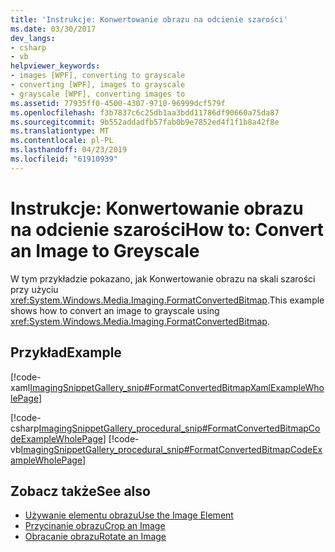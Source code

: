 ```yaml
---
title: 'Instrukcje: Konwertowanie obrazu na odcienie szarości'
ms.date: 03/30/2017
dev_langs:
- csharp
- vb
helpviewer_keywords:
- images [WPF], converting to grayscale
- converting [WPF], images to grayscale
- grayscale [WPF], converting images to
ms.assetid: 77935ff0-4500-4307-9710-96999dcf579f
ms.openlocfilehash: f3b7837c6c25db1aa3bdd11786df90660a75da87
ms.sourcegitcommit: 9b552addadfb57fab0b9e7852ed4f1f1b8a42f8e
ms.translationtype: MT
ms.contentlocale: pl-PL
ms.lasthandoff: 04/23/2019
ms.locfileid: "61910939"
---
```

# <a name="how-to-convert-an-image-to-greyscale"></a><span data-ttu-id="3ca2f-102">Instrukcje: Konwertowanie obrazu na odcienie szarości</span><span class="sxs-lookup"><span data-stu-id="3ca2f-102">How to: Convert an Image to Greyscale</span></span>
<span data-ttu-id="3ca2f-103">W tym przykładzie pokazano, jak Konwertowanie obrazu na skali szarości przy użyciu <xref:System.Windows.Media.Imaging.FormatConvertedBitmap>.</span><span class="sxs-lookup"><span data-stu-id="3ca2f-103">This example shows how to convert an image to grayscale using <xref:System.Windows.Media.Imaging.FormatConvertedBitmap>.</span></span>  
  
## <a name="example"></a><span data-ttu-id="3ca2f-104">Przykład</span><span class="sxs-lookup"><span data-stu-id="3ca2f-104">Example</span></span>  
 [!code-xaml[ImagingSnippetGallery_snip#FormatConvertedBitmapXamlExampleWholePage](~/samples/snippets/csharp/VS_Snippets_Wpf/ImagingSnippetGallery_snip/CS/FormatConvertedBitmapExample.xaml#formatconvertedbitmapxamlexamplewholepage)]  
  
 [!code-csharp[ImagingSnippetGallery_procedural_snip#FormatConvertedBitmapCodeExampleWholePage](~/samples/snippets/csharp/VS_Snippets_Wpf/ImagingSnippetGallery_procedural_snip/CSharp/FormatConvertedBitmapExample.cs#formatconvertedbitmapcodeexamplewholepage)]
 [!code-vb[ImagingSnippetGallery_procedural_snip#FormatConvertedBitmapCodeExampleWholePage](~/samples/snippets/visualbasic/VS_Snippets_Wpf/ImagingSnippetGallery_procedural_snip/VB/FormatConvertedBitmapExample.vb#formatconvertedbitmapcodeexamplewholepage)]  
  
## <a name="see-also"></a><span data-ttu-id="3ca2f-105">Zobacz także</span><span class="sxs-lookup"><span data-stu-id="3ca2f-105">See also</span></span>

- [<span data-ttu-id="3ca2f-106">Używanie elementu obrazu</span><span class="sxs-lookup"><span data-stu-id="3ca2f-106">Use the Image Element</span></span>](how-to-use-the-image-element.md)
- [<span data-ttu-id="3ca2f-107">Przycinanie obrazu</span><span class="sxs-lookup"><span data-stu-id="3ca2f-107">Crop an Image</span></span>](how-to-crop-an-image.md)
- [<span data-ttu-id="3ca2f-108">Obracanie obrazu</span><span class="sxs-lookup"><span data-stu-id="3ca2f-108">Rotate an Image</span></span>](how-to-rotate-an-image.md)
